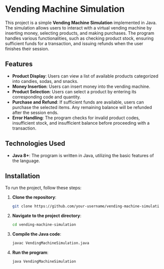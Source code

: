 # Vending Machine Simulation

This project is a simple **Vending Machine Simulation** implemented in Java. The simulation allows users to interact with a virtual vending machine by inserting money, selecting products, and making purchases. The program handles various functionalities, such as checking product stock, ensuring sufficient funds for a transaction, and issuing refunds when the user finishes their session.

## Features

- **Product Display**: Users can view a list of available products categorized into candies, sodas, and snacks.
- **Money Insertion**: Users can insert money into the vending machine.
- **Product Selection**: Users can select a product by entering its corresponding code and quantity.
- **Purchase and Refund**: If sufficient funds are available, users can purchase the selected items. Any remaining balance will be refunded after the session ends.
- **Error Handling**: The program checks for invalid product codes, insufficient stock, and insufficient balance before proceeding with a transaction.

## Technologies Used

- **Java 8+**: The program is written in Java, utilizing the basic features of the language.

## Installation

To run the project, follow these steps:

1. **Clone the repository**:

   ```bash
   git clone https://github.com/your-username/vending-machine-simulation.git
   ```

2. **Navigate to the project directory**:

   ```bash
   cd vending-machine-simulation
   ```

3. **Compile the Java code**:

   ```bash
   javac VendingMachineSimulation.java
   ```

4. **Run the program**:

   ```bash
   java VendingMachineSimulation
   ```
